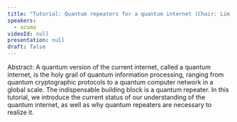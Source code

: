 ```yaml
---
title: "Tutorial: Quantum repeaters for a quantum internet (Chair: Lim Ci Wen (Charles))"
speakers:
  - azuma
videoId: null
presentation: null
draft: false
---
```

Abstract: A quantum version of the current internet, called a quantum internet, is the holy grail of quantum information processing, ranging from quantum cryptographic protocols to a quantum computer network in a global scale. The indispensable building block is a quantum repeater. In this tutorial, we introduce the current status of our understanding of the quantum internet, as well as why quantum repeaters are necessary to realize it.

<!-- fields to use above: -->
<!-- videoId: "Vfl9pPh6ipI" -->
<!-- presentation: "/slides/invited-MargaridaPereira.pdf" -->
